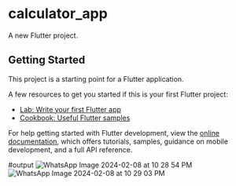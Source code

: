 # calculator_app

A new Flutter project.

## Getting Started

This project is a starting point for a Flutter application.

A few resources to get you started if this is your first Flutter project:

- [Lab: Write your first Flutter app](https://docs.flutter.dev/get-started/codelab)
- [Cookbook: Useful Flutter samples](https://docs.flutter.dev/cookbook)

For help getting started with Flutter development, view the
[online documentation](https://docs.flutter.dev/), which offers tutorials,
samples, guidance on mobile development, and a full API reference.

#output 
![WhatsApp Image 2024-02-08 at 10 28 54 PM](https://github.com/sami8709/SIMPLE_CALCULATOR/assets/132381190/bc9fbf1c-d9e8-4d5c-befa-18f6c4f8526d)
![WhatsApp Image 2024-02-08 at 10 29 03 PM](https://github.com/sami8709/SIMPLE_CALCULATOR/assets/132381190/5dc822ed-8045-402f-be30-7f7015e4766e)
